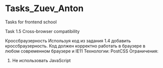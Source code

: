 # Tasks_Zuev_Anton
 Tasks for frontend school

Task 1.5 Cross-browser
compatibility

Кроссбраузерность
Используя код из задания 1.4 добавить кроссбраузерность. Код должен
корректно работать в браузере в любом современном браузере и IE11
Технологии:
PostCSS
Ограничения:
1. Не использовать JavaScript
